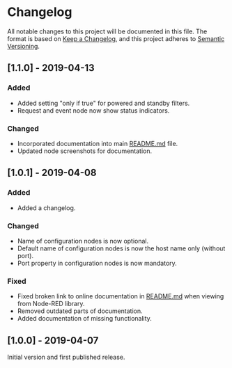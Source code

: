# Changelog
All notable changes to this project will be documented in this file.
The format is based on [Keep a Changelog](https://keepachangelog.com/en/1.0.0/),
and this project adheres to [Semantic Versioning](https://semver.org/spec/v2.0.0.html).

## [1.1.0] - 2019-04-13
### Added
- Added setting "only if true" for powered and standby filters.
- Request and event node now show status indicators.

### Changed
- Incorporated documentation into main [README.md](README.md) file.
- Updated node screenshots for documentation.

## [1.0.1] - 2019-04-08
### Added
- Added a changelog.

### Changed
- Name of configuration nodes is now optional.
- Default name of configuration nodes is now the host name only (without port).
- Port property in configuration nodes is now mandatory.

### Fixed
- Fixed broken link to online documentation in [README.md](README.md) when viewing from Node-RED library.
- Removed outdated parts of documentation.
- Added documentation of missing functionality.

## [1.0.0] - 2019-04-07
Initial version and first published release.